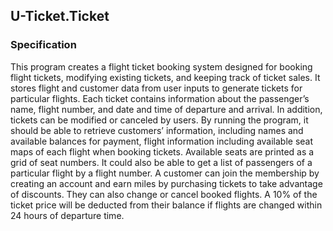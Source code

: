 ## U-Ticket.Ticket

### Specification

This program creates a flight ticket booking system designed for booking flight tickets, modifying existing tickets, and keeping track of ticket sales.​ It stores flight and customer data from user inputs to generate tickets for particular flights. Each ticket contains information about the passenger’s name, flight number, and date and time of departure and arrival. In addition, tickets can be modified or canceled by users. By running the program, it should be able to retrieve customers’ information, including names and available balances for payment, flight information including available seat maps of each flight when booking tickets. Available seats are printed as a grid of seat numbers. It could also be able to get a list of passengers of a particular flight by a flight number. A customer can join the membership by creating an account and earn miles by purchasing tickets to take advantage of discounts. They can also change or cancel booked flights. A 10% of the ticket price will be deducted from their balance if flights are changed within 24 hours of departure time.  
